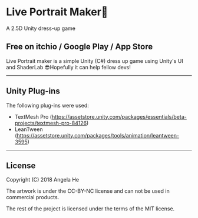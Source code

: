 # Live Portrait Maker🎉
A 2.5D Unity dress-up game

Free on itchio / Google Play / App Store
---

Live Portrait maker is a simple Unity (C#) dress up game using Unity's UI and ShaderLab 😎Hopefully it can help fellow devs!

---
## Unity Plug-ins 
The following plug-ins were used:
* TextMesh Pro (https://assetstore.unity.com/packages/essentials/beta-projects/textmesh-pro-84126)
* LeanTween (https://assetstore.unity.com/packages/tools/animation/leantween-3595)
---
## License
Copyright (C) 2018 Angela He

The artwork is under the CC-BY-NC license and can not be used in commercial products.

The rest of the project is licensed under the terms of the MIT license.
